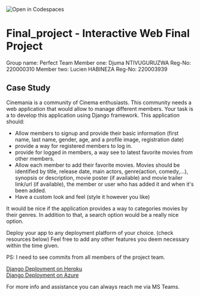 ![Open in Codespaces](https://classroom.github.com/assets/open-in-codespaces-abfff4d4e15f9e1bd8274d9a39a0befe03a0632bb0f153d0ec72ff541cedbe34.svg)
# Final_project - Interactive Web Final Project

Group name:  Perfect Team
Member one:  Djuma NTIVUGURUZWA      Reg-No: 220000310
Member two:  Lucien HABINEZA         Reg-No: 220003939

## Case Study

Cinemania is a community of Cinema enthusiasts. This community needs a web application that would allow to manage different members. Your task is a to develop this application using Django framework.
This application should:
- Allow members to signup and provide their basic information (first name, last name, gender, age, and a profile image, registration date)
- provide a way for registered members to log in.
- provide for logged in members, a way see to latest favorite movies from other members.
- Allow each member to add their favorite movies. Movies should be identified by title, release date, main actors, genre(action, comedy,...), synopsis or description, movie poster (if available) and movie trailer link/url (if available), the member or user who has added it and when it's been added.
- Have a custom look and feel (style it however you like)

It would be nice if the application provides a way to categories movies by their genres. In addition to that, a search option would be a really nice option.<br>

Deploy your app to any deployment platform of your choice. (check resources below)
Feel free to add any other features you deem necessary within the time given.

PS: I need to see commits from all members of the project team.

[Django Deployment on Heroku](https://realpython.com/django-hosting-on-heroku/) <br>
[Django Deployment on Azure](https://docs.microsoft.com/en-us/shows/beginners-series-to-django/deploying-to-azure-23-of-24--beginners-series-to-django)

For more info and assistance you can always reach me via MS Teams.


